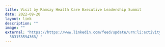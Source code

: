 ```yaml
---
title: Visit by Ramsay Health Care Executive Leadership Summit
date: 2022-09-20
layout: link
description: ""
image: ""
external: "https://https://www.linkedin.com/feed/update/urn:li:activity:6978638\
  383153594368/ "
---
```

